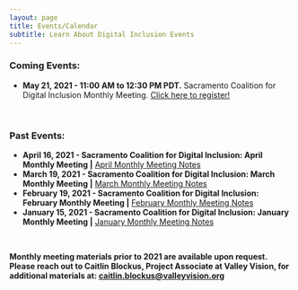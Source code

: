 ```yaml
---
layout: page
title: Events/Calendar
subtitle: Learn About Digital Inclusion Events
---
```

### **Coming Events:** 

* **May 21, 2021 - 11:00 AM to 12:30 PM PDT.** Sacramento Coalition for Digital Inclusion Monthly Meeting. [Click here to register!](https://us02web.zoom.us/meeting/register/tZUtdeGhpzwoGtUy0VnftFbaAdj0p19YB3Bt)

 <br>

### **Past Events:**

* **April 16, 2021 - Sacramento Coalition for Digital Inclusion: April Monthly Meeting |**                                            [April Monthly Meeting Notes](https://www.valleyvision.org/wp-content/uploads/SCDI-April-2021-Meeting-Notes.pdf)
* **March 19, 2021 - Sacramento Coalition for Digital Inclusion: March Monthly Meeting |**                                        [March Monthly Meeting Notes](https://www.valleyvision.org/wp-content/uploads/SCDI_-March-Meeting-Notes-3_19.pdf)
* **February 19, 2021 - Sacramento Coalition for Digital Inclusion: February Monthly Meeting |**                            [February Monthly Meeting Notes](https://www.valleyvision.org/wp-content/uploads/SCDI-February-2021-Meeting-Notes.pdf)
* **January 15, 2021 - Sacramento Coalition for Digital Inclusion: January Monthly Meeting |**                                [January Monthly Meeting Notes](https://www.valleyvision.org/wp-content/uploads/SCDI-Monthly-Meeting-Notes-1.22.21.pdf)

 <br>

**Monthly meeting materials prior to 2021 are available upon request. Please reach out to Caitlin Blockus, Project Associate at Valley Vision, for additional materials at: caitlin.blockus@valleyvision.org**
